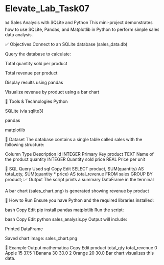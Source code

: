 # Elevate_Lab_Task07
📊 Sales Analysis with SQLite and Python
This mini-project demonstrates how to use SQLite, Pandas, and Matplotlib in Python to perform simple sales data analysis.

✅ Objectives
Connect to an SQLite database (sales_data.db)

Query the database to calculate:

Total quantity sold per product

Total revenue per product

Display results using pandas

Visualize revenue by product using a bar chart

🧰 Tools & Technologies
Python

SQLite (via sqlite3)

pandas

matplotlib

📁 Dataset
The database contains a single table called sales with the following structure:

Column	Type	Description
id	INTEGER	Primary Key
product	TEXT	Name of the product
quantity	INTEGER	Quantity sold
price	REAL	Price per unit

📜 SQL Query Used
sql
Copy
Edit
SELECT product, 
       SUM(quantity) AS total_qty, 
       SUM(quantity * price) AS total_revenue 
FROM sales 
GROUP BY product;
📈 Output
The script prints a summary DataFrame in the terminal

A bar chart (sales_chart.png) is generated showing revenue by product

🚀 How to Run
Ensure you have Python and the required libraries installed:

bash
Copy
Edit
pip install pandas matplotlib
Run the script:

bash
Copy
Edit
python sales_analysis.py
Output will include:

Printed DataFrame

Saved chart image: sales_chart.png

📌 Example Output
mathematica
Copy
Edit
  product  total_qty  total_revenue
0   Apple         15           37.5
1  Banana         30           30.0
2  Orange         20           30.0
Bar chart visualizes this data.
